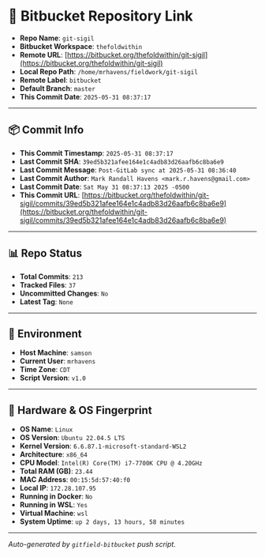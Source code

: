 # 🔗 Bitbucket Repository Link

- **Repo Name**: `git-sigil`
- **Bitbucket Workspace**: `thefoldwithin`
- **Remote URL**: [https://bitbucket.org/thefoldwithin/git-sigil](https://bitbucket.org/thefoldwithin/git-sigil)
- **Local Repo Path**: `/home/mrhavens/fieldwork/git-sigil`
- **Remote Label**: `bitbucket`
- **Default Branch**: `master`
- **This Commit Date**: `2025-05-31 08:37:17`

---

## 📦 Commit Info

- **This Commit Timestamp**: `2025-05-31 08:37:17`
- **Last Commit SHA**: `39ed5b321afee164e1c4adb83d26aafb6c8ba6e9`
- **Last Commit Message**: `Post-GitLab sync at 2025-05-31 08:36:40`
- **Last Commit Author**: `Mark Randall Havens <mark.r.havens@gmail.com>`
- **Last Commit Date**: `Sat May 31 08:37:13 2025 -0500`
- **This Commit URL**: [https://bitbucket.org/thefoldwithin/git-sigil/commits/39ed5b321afee164e1c4adb83d26aafb6c8ba6e9](https://bitbucket.org/thefoldwithin/git-sigil/commits/39ed5b321afee164e1c4adb83d26aafb6c8ba6e9)

---

## 📊 Repo Status

- **Total Commits**: `213`
- **Tracked Files**: `37`
- **Uncommitted Changes**: `No`
- **Latest Tag**: `None`

---

## 🧭 Environment

- **Host Machine**: `samson`
- **Current User**: `mrhavens`
- **Time Zone**: `CDT`
- **Script Version**: `v1.0`

---

## 🧬 Hardware & OS Fingerprint

- **OS Name**: `Linux`
- **OS Version**: `Ubuntu 22.04.5 LTS`
- **Kernel Version**: `6.6.87.1-microsoft-standard-WSL2`
- **Architecture**: `x86_64`
- **CPU Model**: `Intel(R) Core(TM) i7-7700K CPU @ 4.20GHz`
- **Total RAM (GB)**: `23.44`
- **MAC Address**: `00:15:5d:57:40:f0`
- **Local IP**: `172.28.107.95`
- **Running in Docker**: `No`
- **Running in WSL**: `Yes`
- **Virtual Machine**: `wsl`
- **System Uptime**: `up 2 days, 13 hours, 58 minutes`

---

_Auto-generated by `gitfield-bitbucket` push script._
